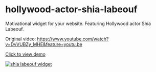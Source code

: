 # hollywood-actor-shia-labeouf
Motivational widget for your website. Featuring Hollywood actor Shia Labeouf.

Original video: https://www.youtube.com/watch?v=DvVUBZy_MHE&feature=youtu.be


[Click to view demo](http://positlabs.github.io/hollywood-actor-shia-labeouf/)

[![shia labeouf widget](http://positlabs.github.io/hollywood-actor-shia-labeouf/shia.png)](http://positlabs.github.io/hollywood-actor-shia-labeouf/)
